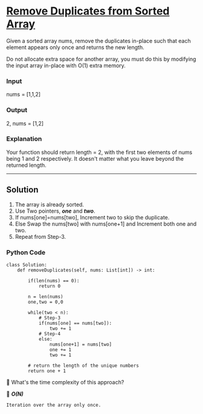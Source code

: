 # [ Remove Duplicates from Sorted Array](https://leetcode.com/problems/remove-duplicates-from-sorted-array/)


Given a sorted array nums, remove the duplicates in-place such that each element appears only once and returns the new length.

Do not allocate extra space for another array, you must do this by modifying the input array in-place with O(1) extra memory.

### Input

nums = [1,1,2]

### Output

2, nums = [1,2]

### Explanation

Your function should return length = 2, with the first two elements of nums being 1 and 2 respectively. It doesn't matter what you leave beyond the returned length.

-------------------------------------------------------------------------

## Solution

1. The array is already sorted.
2. Use Two pointers, ***one*** and ***two***.
3. If nums[one]=nums[two], Increment two to skip the duplicate.
4. Else Swap the nums[two] with nums[one+1] and Increment both one and two.
5. Repeat from Step-3.

### Python Code

    class Solution:
        def removeDuplicates(self, nums: List[int]) -> int:

            if(len(nums) == 0):
                return 0

            n = len(nums)
            one,two = 0,0

            while(two < n):
                # Step-3
                if(nums[one] == nums[two]):
                    two += 1
                # Step-4
                else:
                    nums[one+1] = nums[two]
                    one += 1
                    two += 1

            # return the length of the unique numbers
            return one + 1
            
         
🎯 What's the time complexity of this approach?

📝 ***O(N)*** 
   
    Iteration over the array only once.
